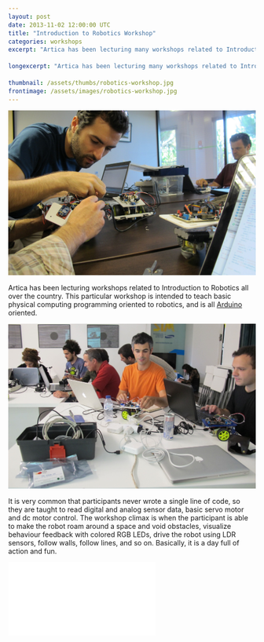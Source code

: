 ```yaml
---
layout: post
date: 2013-11-02 12:00:00 UTC
title: "Introduction to Robotics Workshop"
categories: workshops	
excerpt: "Artica has been lecturing many workshops related to Introduction to Robotics all over the country. This workshop is intended to teach basic physical computing programming, and is all Arduino oriented. "

longexcerpt: "Artica has been lecturing many workshops related to Introduction to Robotics all over the country. This workshop is intended to teach basic physical computing programming, and is all Arduino oriented. "

thumbnail: /assets/thumbs/robotics-workshop.jpg
frontimage: /assets/images/robotics-workshop.jpg
---
```


<img class="postimage" src="/assets/images/robotics-workshop-2.jpg"/>


Artica has been lecturing workshops related to Introduction to Robotics all over the country. This particular workshop is intended to teach basic physical computing programming oriented to robotics, and is all <a href="http://arduino.cc">Arduino</a> oriented. 

<img class="postimage" src="/assets/images/robotics-workshop-1.jpg"/>

It is very common that participants never wrote a single line of code, so they are taught to read digital and analog sensor data, basic servo motor and dc motor control. The workshop climax is when the participant is able to make the robot roam around a space and void obstacles, visualize behaviour feedback with colored RGB LEDs, drive the robot using LDR sensors, follow walls, follow lines, and so on. Basically, it is a day full of action and fun.

<div class="video-container"><iframe src="//www.youtube.com/embed/ltQ52fy6aU4" frameborder="0" allowfullscreen></iframe></div>
